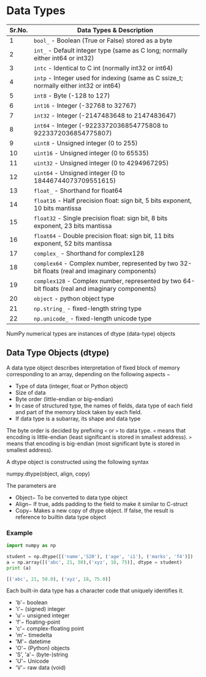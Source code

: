 # Data Types

| Sr.No. | Data Types & Description |
|---|---|
| 1 | `bool_` - Boolean (True or False) stored as a byte |
| 2 | `int_` - Default integer type (same as C long; normally either int64 or int32) |
| 3 | `intc` - Identical to C int (normally int32 or int64) |
| 4 | `intp` - Integer used for indexing (same as C ssize_t; normally either int32 or int64) |
| 5 | `int8` - Byte (-128 to 127) |
| 6 | `int16` - Integer (-32768 to 32767) |
| 7 | `int32` - Integer (-2147483648 to 2147483647) |
| 8 | `int64` - Integer (-9223372036854775808 to 9223372036854775807) |
| 9 | `uint8` - Unsigned integer (0 to 255) |
| 10 | `uint16` - Unsigned integer (0 to 65535) |
| 11 | `uint32` - Unsigned integer (0 to 4294967295) |
| 12 | `uint64` - Unsigned integer (0 to 18446744073709551615) |
| 13 | `float_` - Shorthand for float64 |
| 14 | `float16` - Half precision float: sign bit, 5 bits exponent, 10 bits mantissa |
| 15 | `float32` - Single precision float: sign bit, 8 bits exponent, 23 bits mantissa |
| 16 | `float64` - Double precision float: sign bit, 11 bits exponent, 52 bits mantissa |
| 17 | `complex_` - Shorthand for complex128 |
| 18 | `complex64` - Complex number, represented by two 32-bit floats (real and imaginary components) |
| 19 | `complex128` - Complex number, represented by two 64-bit floats (real and imaginary components) |
| 20 | `object` - python object type |
| 21 | `np.string_` - fixed-length string type |
| 22 | `np.unicode_` - fixed-length unicode type |

NumPy numerical types are instances of dtype (data-type) objects

## Data Type Objects (dtype)

A data type object describes interpretation of fixed block of memory corresponding to an array, depending on the following aspects −

- Type of data (integer, float or Python object)
- Size of data
- Byte order (little-endian or big-endian)
- In case of structured type, the names of fields, data type of each field and part of the memory block taken by each field.
- If data type is a subarray, its shape and data type

The byte order is decided by prefixing `<` or `>` to data type. `<` means that encoding is little-endian (least significant is stored in smallest address). `>` means that encoding is big-endian (most significant byte is stored in smallest address).

A dtype object is constructed using the following syntax

numpy.dtype(object, align, copy)

The parameters are

- Object− To be converted to data type object
- Align− If true, adds padding to the field to make it similar to C-struct
- Copy− Makes a new copy of dtype object. If false, the result is reference to builtin data type object

### Example

```python
import numpy as np

student = np.dtype([('name','S20'), ('age', 'i1'), ('marks', 'f4')])
a = np.array([('abc', 21, 50),('xyz', 18, 75)], dtype = student)
print (a)

[('abc', 21, 50.0), ('xyz', 18, 75.0)]

```

Each built-in data type has a character code that uniquely identifies it.

- 'b'− boolean
- 'i'− (signed) integer
- 'u'− unsigned integer
- 'f'− floating-point
- 'c'− complex-floating point
- 'm'− timedelta
- 'M'− datetime
- 'O'− (Python) objects
- 'S', 'a'− (byte-)string
- 'U'− Unicode
- 'V'− raw data (void)
